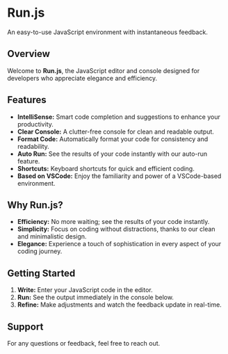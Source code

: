 # Run.js

An easy-to-use JavaScript environment with instantaneous feedback.

## Overview

Welcome to **Run.js**, the JavaScript editor and console designed for developers who appreciate elegance and efficiency.

## Features

- **IntelliSense:** Smart code completion and suggestions to enhance your productivity.
- **Clear Console:** A clutter-free console for clean and readable output.
- **Format Code:** Automatically format your code for consistency and readability.
- **Auto Run:** See the results of your code instantly with our auto-run feature.
- **Shortcuts:** Keyboard shortcuts for quick and efficient coding.
- **Based on VSCode:** Enjoy the familiarity and power of a VSCode-based environment.

## Why Run.js?

- **Efficiency:** No more waiting; see the results of your code instantly.
- **Simplicity:** Focus on coding without distractions, thanks to our clean and minimalistic design.
- **Elegance:** Experience a touch of sophistication in every aspect of your coding journey.

## Getting Started

1. **Write:** Enter your JavaScript code in the editor.
2. **Run:** See the output immediately in the console below.
3. **Refine:** Make adjustments and watch the feedback update in real-time.

## Support

For any questions or feedback, feel free to reach out.
